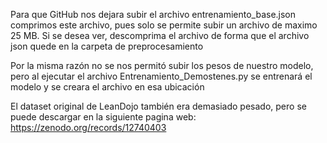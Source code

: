 Para que GitHub nos dejara subir el archivo entrenamiento_base.json comprimos este archivo, pues solo se permite subir un archivo de maximo 25 MB. Si se desea ver, descomprima el archivo de forma que el archivo json quede en la carpeta de preprocesamiento

Por la misma razón no se nos permitó subir los pesos de nuestro modelo, pero al ejecutar el archivo Entrenamiento_Demostenes.py se entrenará el modelo y se creara el archivo en esa ubicación

El dataset original de LeanDojo también era demasiado pesado, pero se puede descargar en la siguiente pagina web:
https://zenodo.org/records/12740403
